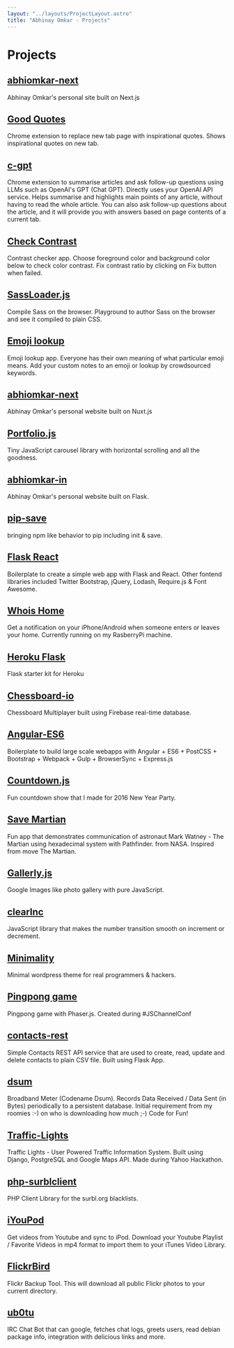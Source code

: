 ```yaml
---
layout: "../layouts/ProjectLayout.astro"
title: "Abhinay Omkar - Projects"
---
```


# Projects

## [abhiomkar-next](https://github.com/abhiomkar/abhiomkar-next)

Abhinay Omkar's personal site built on Next.js

## [Good Quotes](https://chromewebstore.google.com/detail/good-quotes/acmmhpghffjojopbdcjmpadajjiopijp)

Chrome extension to replace new tab page with inspirational quotes. Shows inspirational quotes on new tab.

## [c-gpt](https://chrome.google.com/webstore/detail/c-gpt/cmacfggfjaemnlnfcbolabggajjgdkei)

Chrome extension to summarise articles and ask follow-up questions using LLMs such as OpenAI's GPT (Chat GPT). Directly uses your OpenAI API service. Helps summarise and highlights main points of any article, without having to read the whole article. You can also ask follow-up questions about the article, and it will provide you with answers based on page contents of a current tab.

## [Check Contrast](https://abhiomkar.github.io/check-contrast/)

Contrast checker app. Choose foreground color and background color below to check color contrast. Fix contrast ratio by clicking on Fix button when failed.

## [SassLoader.js](https://github.com/abhiomkar/SassLoader.js)

Compile Sass on the browser. Playground to author Sass on the browser and see it compiled to plain CSS.

## [Emoji lookup](https://github.com/abhiomkar/emoji-lookup)

Emoji lookup app. Everyone has their own meaning of what particular emoji means. Add your custom notes to an emoji or lookup by crowdsourced keywords.

## [abhiomkar-next](https://github.com/abhiomkar/abhiomkar-nuxt)

Abhinay Omkar's personal website built on Nuxt.js

## [Portfolio.js](https://github.com/abhiomkar/portfolio-js)

Tiny JavaScript carousel library with horizontal scrolling and all the goodness.

## [abhiomkar-in](https://github.com/abhiomkar/abhiomkar-in)

Abhinay Omkar's personal website built on Flask.

## [pip-save](https://github.com/abhiomkar/pip-save)

bringing npm like behavior to pip including init & save.

## [Flask React](https://github.com/abhiomkar/flask-react)

Boilerplate to create a simple web app with Flask and React. Other fontend libraries included Twitter Bootstrap, jQuery, Lodash, Require.js & Font Awesome.

## [Whois Home](https://github.com/abhiomkar/whois-home)

Get a notification on your iPhone/Android when someone enters or leaves your home. Currently running on my RasberryPi machine.

## [Heroku Flask](https://github.com/abhiomkar/heroku-flask)

Flask starter kit for Heroku

## [Chessboard-io](https://github.com/abhiomkar/chessboard-io)

Chessboard Multiplayer built using Firebase real-time database.

## [Angular-ES6](https://github.com/abhiomkar/angular-es6)

Boilerplate to build large scale webapps with Angular + ES6 + PostCSS + Bootstrap + Webpack + Gulp + BrowserSync + Express.js

## [Countdown.js](https://github.com/abhiomkar/countdown.js)

Fun countdown show that I made for 2016 New Year Party.

## [Save Martian](https://github.com/abhiomkar/save-martian)

Fun app that demonstrates communication of astronaut Mark Watney - The Martian using hexadecimal system with Pathfinder. from NASA. Inspired from move The Martian.

## [Gallerly.js](https://github.com/abhiomkar/gallerly.js)

Google Images like photo gallery with pure JavaScript.

## [clearInc](https://github.com/abhiomkar/clearInc)

JavaScript library that makes the number transition smooth on increment or decrement.

## [Minimality](https://github.com/abhiomkar/Minimality)

Minimal wordpress theme for real programmers & hackers.

## [Pingpong game](https://abhiomkar.github.io/pingpong-app/)

Pingpong game with Phaser.js. Created during #JSChannelConf

## [contacts-rest](https://github.com/abhiomkar/contacts-rest)

Simple Contacts REST API service that are used to create, read, update and delete contacts to plain CSV file. Built using Flask App.

## [dsum](https://github.com/abhiomkar/dsum)

Broadband Meter (Codename Dsum). Records Data Received / Data Sent (in Bytes) periodically to a persistent database. Initial requirement from my roomies :-) on who is downloading how much ;-) Code for Fun!

## [Traffic-Lights](https://github.com/abhiomkar/Traffic-Lights)

Traffic Lights - User Powered Traffic Information System. Built using Django, PostgreSQL and Google Maps API. Made during Yahoo Hackathon.

## [php-surblclient](https://github.com/abhiomkar/php-surblclient)

PHP Client Library for the surbl.org blacklists.

## [iYouPod](https://github.com/abhiomkar/iYouPod)

Get videos from Youtube and sync to iPod. Download your Youtube Playlist / Favorite Videos in mp4 format to import them to your iTunes Video Library.

## [FlickrBird](https://github.com/abhiomkar/FlickrBird)

Flickr Backup Tool. This will download all public Flickr photos to your current directory.

## [ub0tu](https://github.com/abhiomkar/ub0tu)

IRC Chat Bot that can google, fetches chat logs, greets users, read debian package info, integration with delicious links and more.

